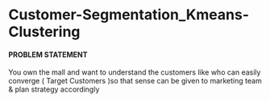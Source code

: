 # Customer-Segmentation_Kmeans-Clustering

#### PROBLEM STATEMENT
You own the mall and want to understand the customers like who can easily converge ( Target Customers )so that sense can be given to marketing team & plan strategy accordingly
